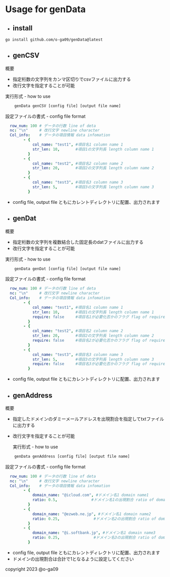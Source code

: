 # Usage for genData

- ## install

~~~bash
go install github.com/o-ga09/genData@latest
~~~

- ## genCSV

概要

- 指定桁数の文字列をカンマ区切りでcsvファイルに出力する
- 改行文字を指定することが可能
  
実行形式 - how to use

~~~bash
    genData genCSV [config file] [output file name]
~~~
  
設定ファイルの書式 - config file format

~~~yaml
  row_num: 100 # データの行数 line of deta
  nc: "\n"     # 改行文字 newline character 
  Col_info:    # データの項目情報 data infomation
        - {
            col_name: "test1", #項目名1 column name 1
            str_len: 10,       #項目1の文字列長 length column name 1
          }
        - {
            col_name: "test2", #項目名2 column name 2
            str_len: 20,       #項目2の文字列長 length column name 2
          }
        - {
            col_name: "test3", #項目名3 column name 3
            str_len: 5,        #項目3の文字列長 length column name 3
          }
~~~

- config file, output file ともにカレントディレクトリに配置、出力されます

- ## genDat

概要

- 指定桁数の文字列を複数結合した固定長のdatファイルに出力する
- 改行文字を指定することが可能

実行形式 - how to use

~~~bash
    genData genDat [config file] [output file name]
~~~
  
  設定ファイルの書式 - config file format

~~~yaml
  row_num: 100 # データの行数 line of deta
  nc: "\n"     # 改行文字 newline character 
  Col_info:    # データの項目情報 data infomation
        - {
            col_name: "test1", #項目名1 column name 1
            str_len: 10,       #項目1の文字列長 length column name 1
            require: false     #項目名1が必要化否かのフラグ flag of required one
          }
        - {
            col_name: "test2", #項目名2 column name 2
            str_len: 20,       #項目2の文字列長 length column name 2
            require: false     #項目名2が必要化否かのフラグ flag of required one
          }
        - {
            col_name: "test3", #項目名3 column name 3
            str_len: 5,        #項目3の文字列長 length column name 3
            require: false     #項目名3が必要化否かのフラグ flag of required one
          }
~~~

- config file, output file ともにカレントディレクトリに配置、出力されます

- ## genAddress

概要

- 指定したドメインのダミーメールアドレスを出現割合を指定してtxtファイルに出力する
- 改行文字を指定することが可能

  実行形式 - how to use

~~~bash
    genData genAddress [config file] [output file name]
~~~
  
  設定ファイルの書式 - config file format

~~~yaml
  row_num: 100 # データの行数 line of deta
  nc: "\n"     # 改行文字 newline character 
  Col_info:    # データの項目情報 data infomation
        - {
            domain_name: "@icloud.com", #ドメイン名1 domain name1
            ratio: 0.5,               #ドメイン名1の出現割合 ratio of domain name1
          }
        - {
            domain_name: "@ezweb.ne.jp", #ドメイン名1 domain name2
            ratio: 0.25,               #ドメイン名2の出現割合 ratio of domain name2
          }
        - {
            domain_name: "@i.softbank.jp", #ドメイン名1 domain name3
            ratio: 0.25,               #ドメイン名3の出現割合 ratio of domain name3
          }
~~~

- config file, output file ともにカレントディレクトリに配置、出力されます
- ドメインの出現割合は合計で1となるように設定してください
  
copyright 2023 @o-ga09
